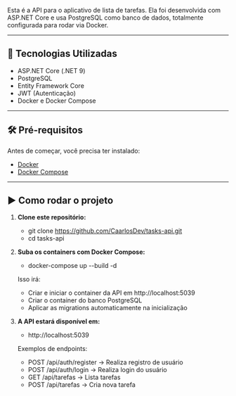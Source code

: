Esta é a API para o aplicativo de lista de tarefas. Ela foi desenvolvida com ASP.NET Core e usa PostgreSQL como banco de dados, totalmente configurada para rodar via Docker.

---

## 🚀 Tecnologias Utilizadas
- ASP.NET Core (.NET 9)
- PostgreSQL
- Entity Framework Core
- JWT (Autenticação)
- Docker e Docker Compose

---

## 🛠 Pré-requisitos

Antes de começar, você precisa ter instalado:

- [Docker](https://www.docker.com/)
- [Docker Compose](https://docs.docker.com/compose/)

---

## ▶️ Como rodar o projeto

1. **Clone este repositório:**

    - git clone https://github.com/CaarlosDev/tasks-api.git
    - cd tasks-api

3. **Suba os containers com Docker Compose:**

    - docker-compose up --build -d

   Isso irá:
    - Criar e iniciar o container da API em http://localhost:5039
    - Criar o container do banco PostgreSQL
    - Aplicar as migrations automaticamente na inicialização

4. **A API estará disponível em:**

    - http://localhost:5039
  
    Exemplos de endpoints:
    - POST /api/auth/register → Realiza registro de usuário
    - POST /api/auth/login → Realiza login do usuário
    - GET /api/tarefas → Lista tarefas
    - POST /api/tarefas → Cria nova tarefa
